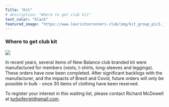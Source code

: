 ```yaml
---
Title: "Kit"
# description: "Where to get club kit"
text_color: "black"
featured_image: "https://www.lauristonrunners.club/img/kit_group_pic1.jpg"
---
```

<!---
![image](https://www.lauristonrunners.club/img/kit_group_pic1.jpg)
-->

<!--- ![](https://www.lauristonrunners.club/img/kit_short_sleeve_resize.jpg)-->

### Where to get club kit

![](https://www.lauristonrunners.club/img/kit_vest_resize.jpg#floatright)

In recent years, several items of New Balance club branded kit were manufactured for members (vests, t-shirts, long-sleeves and leggings). These orders have now been completed. After significant backlogs with the manufacturer, and the impacts of Brexit and Covid, future orders will only be possible in bulk - once 30 items of clothing have been reserved. 

To register your interest in this waiting list, please contact Richard McDowell at turboferret@gmail.com.

